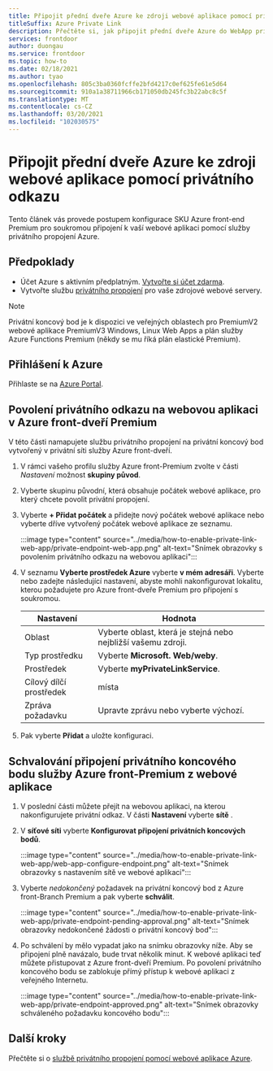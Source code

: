```yaml
---
title: Připojit přední dveře Azure ke zdroji webové aplikace pomocí privátního odkazu
titleSuffix: Azure Private Link
description: Přečtěte si, jak připojit přední dveře Azure do WebApp privátního prostředí.
services: frontdoor
author: duongau
ms.service: frontdoor
ms.topic: how-to
ms.date: 02/18/2021
ms.author: tyao
ms.openlocfilehash: 805c3ba0360fcffe2bfd4217c0ef625fe61e5d64
ms.sourcegitcommit: 910a1a38711966cb171050db245fc3b22abc8c5f
ms.translationtype: MT
ms.contentlocale: cs-CZ
ms.lasthandoff: 03/20/2021
ms.locfileid: "102030575"
---
```

# <a name="connect-azure-front-door-premium-to-a-web-app-origin-with-private-link"></a>Připojit přední dveře Azure ke zdroji webové aplikace pomocí privátního odkazu

Tento článek vás provede postupem konfigurace SKU Azure front-end Premium pro soukromou připojení k vaší webové aplikaci pomocí služby privátního propojení Azure.

## <a name="prerequisites"></a>Předpoklady

* Účet Azure s aktivním předplatným. [Vytvořte si účet zdarma](https://azure.microsoft.com/free/?WT.mc_id=A261C142F).
* Vytvořte službu [privátního propojení](../../private-link/create-private-link-service-portal.md) pro vaše zdrojové webové servery.

> [!Note]
> Privátní koncový bod je k dispozici ve veřejných oblastech pro PremiumV2 webové aplikace PremiumV3 Windows, Linux Web Apps a plán služby Azure Functions Premium (někdy se mu říká plán elastické Premium).

## <a name="sign-in-to-azure"></a>Přihlášení k Azure

Přihlaste se na [Azure Portal](https://portal.azure.com).

## <a name="enable-private-link-to-a-web-app-in-azure-front-door-premium"></a>Povolení privátního odkazu na webovou aplikaci v Azure front-dveří Premium
 
V této části namapujete službu privátního propojení na privátní koncový bod vytvořený v privátní síti služby Azure front-dveří. 

1. V rámci vašeho profilu služby Azure front-Premium zvolte v části *Nastavení* možnost **skupiny původ**.

1. Vyberte skupinu původní, která obsahuje počátek webové aplikace, pro který chcete povolit privátní propojení.

1. Vyberte **+ Přidat počátek** a přidejte nový počátek webové aplikace nebo vyberte dříve vytvořený počátek webové aplikace ze seznamu.

    :::image type="content" source="../media/how-to-enable-private-link-web-app/private-endpoint-web-app.png" alt-text="Snímek obrazovky s povolením privátního odkazu na webovou aplikaci":::

1. V seznamu **Vyberte prostředek Azure** vyberte **v mém adresáři**. Vyberte nebo zadejte následující nastavení, abyste mohli nakonfigurovat lokalitu, kterou požadujete pro Azure front-dveře Premium pro připojení s soukromou.

    | Nastavení | Hodnota |
    | ------- | ----- |
    | Oblast | Vyberte oblast, která je stejná nebo nejbližší vašemu zdroji. |
    | Typ prostředku | Vyberte **Microsoft. Web/weby**. |
    | Prostředek | Vyberte **myPrivateLinkService**. |
    | Cílový dílčí prostředek | místa |
    | Zpráva požadavku | Upravte zprávu nebo vyberte výchozí. |

1. Pak vyberte **Přidat** a uložte konfiguraci.

## <a name="approve-azure-front-door-premium-private-endpoint-connection-from-web-app"></a>Schvalování připojení privátního koncového bodu služby Azure front-Premium z webové aplikace

1. V poslední části můžete přejít na webovou aplikaci, na kterou nakonfigurujete privátní odkaz. V části **Nastavení** vyberte **sítě** .

1. V **síťové síti** vyberte **Konfigurovat připojení privátních koncových bodů**.

    :::image type="content" source="../media/how-to-enable-private-link-web-app/web-app-configure-endpoint.png" alt-text="Snímek obrazovky s nastavením sítě ve webové aplikaci":::

1. Vyberte *nedokončený* požadavek na privátní koncový bod z Azure front-Branch Premium a pak vyberte **schválit**.

    :::image type="content" source="../media/how-to-enable-private-link-web-app/private-endpoint-pending-approval.png" alt-text="Snímek obrazovky nedokončené žádosti o privátní koncový bod":::

1. Po schválení by mělo vypadat jako na snímku obrazovky níže. Aby se připojení plně navázalo, bude trvat několik minut. K webové aplikaci teď můžete přistupovat z Azure front-dveří Premium. Po povolení privátního koncového bodu se zablokuje přímý přístup k webové aplikaci z veřejného Internetu.

    :::image type="content" source="../media/how-to-enable-private-link-web-app/private-endpoint-approved.png" alt-text="Snímek obrazovky schváleného požadavku koncového bodu":::

## <a name="next-steps"></a>Další kroky

Přečtěte si o [službě privátního propojení pomocí webové aplikace Azure](../../app-service/networking/private-endpoint.md).
